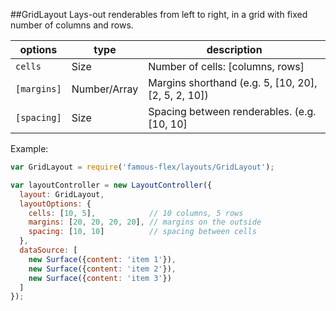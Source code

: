 <a name="module_GridLayout"></a>
##GridLayout
Lays-out renderables from left to right, in a grid with fixed number of
columns and rows.

|options|type|description|
|---|---|---|
|`cells`|Size|Number of cells: [columns, rows]|
|`[margins]`|Number/Array|Margins shorthand (e.g. 5, [10, 20], [2, 5, 2, 10])|
|`[spacing]`|Size|Spacing between renderables. (e.g. [10, 10]|

Example:

```javascript
var GridLayout = require('famous-flex/layouts/GridLayout');

var layoutController = new LayoutController({
  layout: GridLayout,
  layoutOptions: {
    cells: [10, 5],            // 10 columns, 5 rows
    margins: [20, 20, 20, 20], // margins on the outside
    spacing: [10, 10]          // spacing between cells
  },
  dataSource: [
    new Surface({content: 'item 1'}),
    new Surface({content: 'item 2'}),
    new Surface({content: 'item 3'})
  ]
});
```

